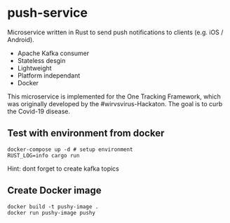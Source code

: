 # push-service
Microservice written in Rust to send push notifications to clients (e.g. iOS / Android).
- Apache Kafka consumer
- Stateless desgin
- Lightweight
- Platform independant
- Docker
  
This microservice is implemented for the One Tracking Framework, which was originally developed by the #wirvsvirus-Hackaton. The goal is to curb the Covid-19 disease.

## Test with environment from docker
```
docker-compose up -d # setup environment
RUST_LOG=info cargo run
```
Hint: dont forget to create kafka topics

## Create Docker image
```
docker build -t pushy-image .
docker run pushy-image pushy
```
